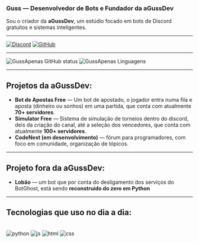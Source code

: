 ### Guss — Desenvolvedor de Bots e Fundador da aGussDev

Sou o criador da **aGussDev**, um estúdio focado em bots de Discord gratuitos e sistemas inteligentes.

---

[![Discord](https://img.shields.io/badge/Discord-7289DA?style=for-the-badge&logo=discord&logoColor=white)](https://discord.gg/5B4546fNu6)
[![GitHub](https://img.shields.io/badge/GitHub-171515?style=for-the-badge&logo=github&logoColor=white)](https://github.com/GussApenas)

---

![GussApenas GitHub status](https://github-readme-stats.vercel.app/api?username=GussApenas&show_icons=true&theme=tokyonight)
![GussApenas Linguagens](https://github-readme-stats.vercel.app/api/top-langs/?username=GussApenas&layout=compact&langs_count=16&theme=tokyonight)

---

## Projetos da aGussDev:

- **Bot de Apostas Free** — Um bot de apostado, o jogador entra numa fila e aposta (dinheiro ou sonhos) em uma partida, que conta com atualmente **70+ servidores**.
- **Simulator Free** — Sistema de simulação de torneios dentro do discord, deis da criação do canal, até a seleção dos vencedores, que conta com atualmente **100+ servidores**.
- **CodeNest (em desenvolvimento)** — fórum para programadores, com foco em comunidade, organização de tópicos.

---

## Projeto fora da aGussDev:

- **Lobão** — um bot que por conta do desligamento dos serviços do BotGhost, está sendo **reconstruído do zero em Python**

---

## Tecnologias que uso no dia a dia:

<div style="display: inline-block"><br/>
  <img align="center" alt="python" src="https://img.shields.io/badge/Python-3776AB?style=for-the-badge&logo=python&logoColor=white" />
  <img align="center" alt="js" src="https://img.shields.io/badge/JavaScript-F7DF1E?style=for-the-badge&logo=javascript&logoColor=black" />
  <img align="center" alt="html" src="https://img.shields.io/badge/HTML5-E34F26?style=for-the-badge&logo=html5&logoColor=white" />
  <img align="center" alt="css" src="https://img.shields.io/badge/CSS3-1572B6?style=for-the-badge&logo=css3&logoColor=white" />
</div>
